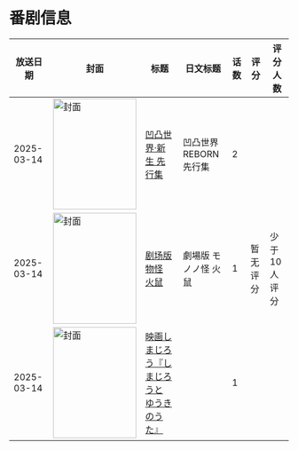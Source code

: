 # 番剧信息

|放送日期|封面|标题|日文标题|话数|评分|评分人数|
|---|---|---|---|---|---|---|
|2025-03-14|<img src="https://lain.bgm.tv/pic/cover/c/5a/63/501950_85a77.jpg" alt="封面" style="width:150px;height:200px;object-fit:cover;">|[凹凸世界·新生 先行集](https://bangumi.tv/subject/501950)|凹凸世界REBORN 先行集|2|||
|2025-03-14|<img src="https://lain.bgm.tv/pic/cover/c/a2/ad/505488_46VK3.jpg" alt="封面" style="width:150px;height:200px;object-fit:cover;">|[剧场版 物怪 火鼠](https://bangumi.tv/subject/505488)|劇場版 モノノ怪 火鼠|1|暂无评分|少于10人评分|
|2025-03-14|<img src="https://lain.bgm.tv/pic/cover/c/df/78/521150_BATw5.jpg" alt="封面" style="width:150px;height:200px;object-fit:cover;">|[映画しまじろう『しまじろうと ゆうきのうた』](https://bangumi.tv/subject/521150)||1|||
